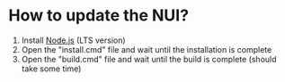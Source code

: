 # How to update the NUI?

1. Install [Node.js](https://nodejs.org/en/) (LTS version)
2. Open the "install.cmd" file and wait until the installation is complete
3. Open the "build.cmd" file and wait until the build is complete (should take some time)